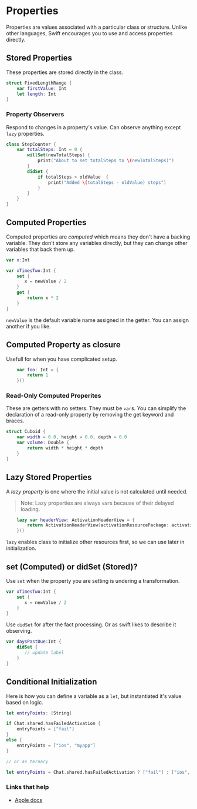 # Properties

Properties are values associated with a particular class or structure. Unlike other languages, Swift encourages you to use and access properties directly.

## Stored Properties

These properties are stored directly in the class.

```swift
struct FixedLengthRange {
    var firstValue: Int
    let length: Int
}
```

### Property Observers

Respond to changes in a property's value. Can observe anything except `lazy` properties. 

```swift
class StepCounter {
    var totalSteps: Int = 0 {
        willSet(newTotalSteps) {
            print("About to set totalSteps to \(newTotalSteps)")
        }
        didSet {
            if totalSteps > oldValue  {
                print("Added \(totalSteps - oldValue) steps")
            }
        }
    }
}
```

## Computed Properties

Computed properties are _computed_ which means they don't have a backing variable. They don't store any variables directly, but they can change other variables that back them up.

```swift
var x:Int

var xTimesTwo:Int {
    set {
       x = newValue / 2
    }
    get {
        return x * 2
    }
}
```

`newValue` is the default variable name assigned in the getter. You can assign another if you like.

## Computed Property as closure

Usefull for when you have complicated setup.

```swift
    var foo: Int = {
        return 1
    }()
```

### Read-Only Computed Properites

These are getters with no setters. They must be `var`s. You can simplify the declaration of a read-only property  by removing the get keyword and braces.

```swift
struct Cuboid {
    var width = 0.0, height = 0.0, depth = 0.0
    var volume: Double {
        return width * height * depth
    }
}
```

## Lazy Stored Properties

A _lazy property_ is one where the initial value is not calculated until needed.

> Note: Lazy properties are always `var`s because of their delayed loading.

```swift
    lazy var headerView: ActivationHeaderView = {
        return ActivationHeaderView(activationResourcePackage: activationResourcePackage)
    }()
```

`lazy` enables class to initialize other resources first, so we can use later in initialization.

## set (Computed) or didSet (Stored)? 

Use `set` when the property you are setting is undering a transformation.

```swift
var xTimesTwo:Int {
    set {
       x = newValue / 2
    }
}
```

Use `didSet` for after the fact processing. Or as swift likes to describe it observing.

```swift
var daysPastDue:Int {
    didSet {
       // update label
    }
}
```

## Conditional Initialization

Here is how you can define a variable as a `let`, but instantiated it's value based on logic.

```swift
let entryPoints: [String]

if Chat.shared.hasFailedActivation {
    entryPoints = ["fail"]
}
else {
    entryPoints = ["ios", "myapp"]
}

// or as ternary

let entryPoints = Chat.shared.hasFailedActivation ? ["fail"] : ["ios", "myapp"]
```


### Links that help

* [Apple docs](https://docs.swift.org/swift-book/LanguageGuide/Properties.html)


